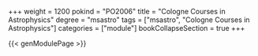 +++
weight = 1200
pokind = "PO2006"
title = "Cologne Courses in Astrophysics"
degree = "msastro"
tags = ["msastro", "Cologne Courses in Astrophysics"]
categories = ["module"]
bookCollapseSection = true
+++

{{< genModulePage >}}
